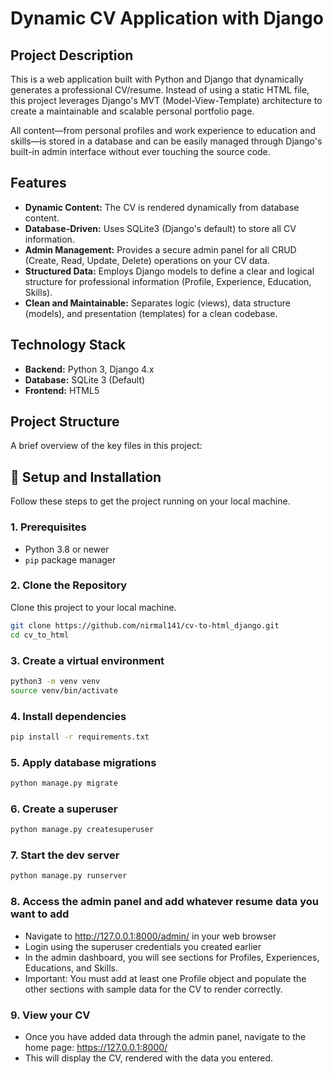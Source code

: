 # Dynamic CV Application with Django

## Project Description

This is a web application built with Python and Django that dynamically generates a professional CV/resume. Instead of using a static HTML file, this project leverages Django's MVT (Model-View-Template) architecture to create a maintainable and scalable personal portfolio page.

All content—from personal profiles and work experience to education and skills—is stored in a database and can be easily managed through Django's built-in admin interface without ever touching the source code.

## Features

- **Dynamic Content:** The CV is rendered dynamically from database content.
- **Database-Driven:** Uses SQLite3 (Django's default) to store all CV information.
- **Admin Management:** Provides a secure admin panel for all CRUD (Create, Read, Update, Delete) operations on your CV data.
- **Structured Data:** Employs Django models to define a clear and logical structure for professional information (Profile, Experience, Education, Skills).
- **Clean and Maintainable:** Separates logic (views), data structure (models), and presentation (templates) for a clean codebase.

## Technology Stack

- **Backend:** Python 3, Django 4.x
- **Database:** SQLite 3 (Default)
- **Frontend:** HTML5

## Project Structure

A brief overview of the key files in this project:

## 🚀 Setup and Installation

Follow these steps to get the project running on your local machine.

### 1. Prerequisites

- Python 3.8 or newer
- `pip` package manager

### 2. Clone the Repository

Clone this project to your local machine.
```bash
git clone https://github.com/nirmal141/cv-to-html_django.git
cd cv_to_html
```

### 3. Create a virtual environment

```bash
python3 -m venv venv
source venv/bin/activate
```

### 4. Install dependencies
```bash
pip install -r requirements.txt
```

### 5. Apply database migrations
```bash
python manage.py migrate
```
### 6. Create a superuser

```bash
python manage.py createsuperuser
```

### 7. Start the dev server
```bash
python manage.py runserver
```

### 8. Access the admin panel and add whatever resume data you want to add

- Navigate to http://127.0.0.1:8000/admin/ in your web browser
- Login using the superuser credentials you created earlier
- In the admin dashboard, you will see sections for Profiles, Experiences, Educations, and Skills.
- Important: You must add at least one Profile object and populate the other sections with sample data for the CV to render correctly.

### 9. View your CV

- Once you have added data through the admin panel, navigate to the home page: https://127.0.0.1:8000/
- This will display the CV, rendered with the data you entered.